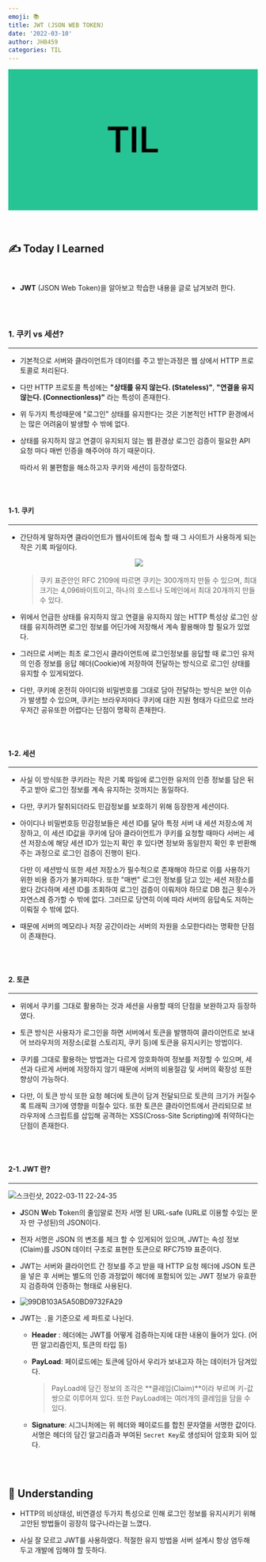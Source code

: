 ```yaml
---
emoji: 📚
title: JWT (JSON WEB TOKEN)
date: '2022-03-10'
author: JH8459
categories: TIL
---
```


![github-blog.png](../../assets/common/til.jpeg)

<br>

## ✍️ **T**oday **I** **L**earned

<br>

- **JWT** (JSON Web Token)을 알아보고 학습한 내용을 글로 남겨보려 한다.

<br>
<br>

### 1. 쿠키 vs 세션?

---

- 기본적으로 서버와 클라이언트가 데이터를 주고 받는과정은 웹 상에서 HTTP 프로토콜로 처리된다.

- 다만 HTTP 프로토콜 특성에는 **"상태를 유지 않는다. (Stateless)"**, **"연결을 유지 않는다. (Connectionless)"** 라는 특성이 존재한다.

- 위 두가지 특성때문에 "로그인" 상태를 유지한다는 것은 기본적인 HTTP 환경에서는 많은 어려움이 발생할 수 밖에 없다.

- 상태를 유지하지 않고 연결이 유지되지 않는 웹 환경상 로그인 검증이 필요한 API 요청 마다 매번 인증을 해주어야 하기 때문이다.

  따라서 위 불편함을 해소하고자 쿠키와 세션이 등장하였다.

<br>
<br>

#### 1-1. 쿠키

---

- 간단하게 말하자면 클라이언트가 웹사이트에 접속 할 때 그 사이트가 사용하게 되는 작은 기록 파일이다.

  <center><img width="175" src="https://user-images.githubusercontent.com/83164003/157880051-3bf9cd6e-c1e7-43cb-bbec-9b51143414e9.png"/></center>

  > 쿠키 표준안인 RFC 2109에 따르면 쿠키는 300개까지 만들 수 있으며, 최대 크기는 4,096바이트이고, 하나의 호스트나 도메인에서 최대 20개까지 만들 수 있다.

- 위에서 언급한 상태를 유지하지 않고 연결을 유지하지 않는 HTTP 특성상 로그인 상태를 유지하려면 로그인 정보를 어딘가에 저장해서 계속 활용해야 할 필요가 있었다.

- 그러므로 서버는 최초 로그인시 클라이언트에 로그인정보를 응답할 때 로그인 유저의 인증 정보를 응답 헤더(Cookie)에 저장하여 전달하는 방식으로 로그인 상태를 유지할 수 있게되었다.

- 다만, 쿠키에 온전히 아이디와 비밀번호를 그대로 담아 전달하는 방식은 보안 이슈가 발생할 수 있으며, 쿠키는 브라우저마다 쿠키에 대한 지원 형태가 다르므로 브라우저간 공유또한 어렵다는 단점이 명확히 존재한다.

<br>
<br>

#### 1-2. 세션

---

- 사실 이 방식또한 쿠키라는 작은 기록 파일에 로그인한 유저의 인증 정보를 담은 뒤 주고 받아 로그인 정보를 계속 유지하는 것까지는 동일하다.

- 다만, 쿠키가 탈취되더라도 민감정보를 보호하기 위해 등장한게 세션이다.

- 아이디나 비밀번호등 민감정보들은 세션 ID를 달아 특정 서버 내 세션 저장소에 저장하고, 이 세션 ID값을 쿠키에 담아 클라이언트가 쿠키를 요청할 때마다 서버는 세션 저장소에 해당 세션 ID가 있는지 확인 후 있다면 정보와 동일한지 확인 후 반환해주는 과정으로 로그인 검증이 진행이 된다.

  다만 이 세션방식 또한 세션 저장소가 필수적으로 존재해야 하므로 이를 사용하기 위한 비용 증가가 불가피하다. 또한 "매번" 로그인 정보를 담고 있는 세션 저장소를 왔다 갔다하며 세션 ID를 조회하여 로그인 검증이 이뤄저야 하므로 DB 접근 횟수가 자연스레 증가할 수 밖에 없다. 그러므로 당연히 이에 따라 서버의 응답속도 저하는 이뤄질 수 밖에 없다.

- 때문에 서버의 메모리나 저장 공간이라는 서버의 자원을 소모한다라는 명확한 단점이 존재한다.

<br>
<br>

#### 2. 토큰

---

- 위에서 쿠키를 그대로 활용하는 것과 세션을 사용할 때의 단점을 보완하고자 등장하였다.

- 토큰 방식은 사용자가 로그인을 하면 서버에서 토큰을 발행하여 클라이언트로 보내어 브라우저의 저장소(로컬 스토리지, 쿠키 등)에 토큰을 유지시키는 방법이다.

- 쿠키를 그대로 활용하는 방법과는 다르게 암호화하여 정보를 저장할 수 있으며, 세션과 다르게 서버에 저장하지 않기 때문에 서버의 비용절감 및 서버의 확장성 또한 향상이 가능하다.

- 다만, 이 토큰 방식 또한 요청 헤더에 토큰이 담겨 전달되므로 토큰의 크기가 커질수록 트래픽 크기에 영향을 미칠수 있다. 또한 토큰은 클라이언트에서 관리되므로 브라우저에 스크립트를 삽입해 공격하는 XSS(Cross-Site Scripting)에 취약하다는 단점이 존재한다.

<br>
<br>

#### 2-1. JWT 란?

---

![스크린샷, 2022-03-11 22-24-35](https://user-images.githubusercontent.com/83164003/157876319-279921b6-3613-4502-bc35-97134d95baf5.png)

- **J**SON **W**eb **T**oken의 줄임말로 전자 서명 된 URL-safe (URL로 이용할 수있는 문자 만 구성된)의 JSON이다.

- 전자 서명은 JSON 의 변조를 체크 할 수 있게되어 있으며, JWT는 속성 정보 (Claim)를 JSON 데이터 구조로 표현한 토큰으로 RFC7519 표준이다.

- JWT는 서버와 클라이언트 간 정보를 주고 받을 때 HTTP 요청 헤더에 JSON 토큰을 넣은 후 서버는 별도의 인증 과정없이 헤더에 포함되어 있는 JWT 정보가 유효한지 검증하여 인증하는 형태로 사용된다.

- ![99DB103A5A50BD9732FA29](https://user-images.githubusercontent.com/83164003/157891513-6b9a5e94-7a39-4cf6-ab3d-dabf468b9e9d.png)

- JWT는 `.`을 기준으로 세 파트로 나뉜다.

  - **Header** : 헤더에는 JWT를 어떻게 검증하는지에 대한 내용이 들어가 있다. (어떤 알고리즘인지, 토큰의 타입 등)

  - **PayLoad**: 페이로드에는 토큰에 담아서 우리가 보내고자 하는 데이터가 담겨있다.

    > PayLoad에 담긴 정보의 조각은 **클레임(Claim)**이라 부르며 키-값쌍으로 이루어져 있다. 또한 PayLoad에는 여러개의 클레임을 담을 수 있다.

  - **Signature**: 시그니처에는 위 헤더와 페이로드를 합친 문자열을 서명한 값이다. 서명은 헤더의 담긴 알고리즘과 부여된 `Secret Key`로 생성되어 암호화 되어 있다.

<br>
<br>

## 🤔 Understanding

- HTTP의 비상태성, 비연결성 두가지 특성으로 인해 로그인 정보를 유지시키기 위해 고안된 방법들이 굉장히 많구나라는걸 느꼈다.

- 사실 잘 모르고 JWT를 사용하였다. 적절한 유지 방법을 서버 설계시 항상 염두해 두고 개발에 임해야 할 듯하다.

<br>
<br>

